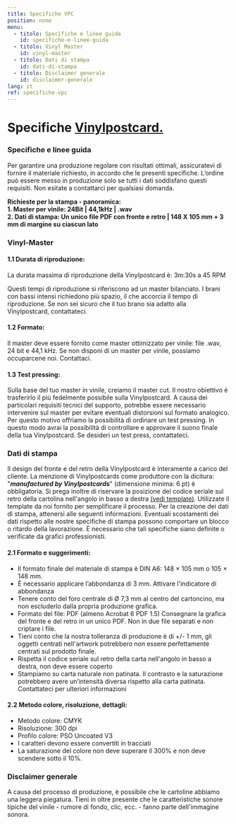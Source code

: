 ```yaml
---
title: Specifiche VPC
position: none
menu:
  - titolo: Specifiche e linee guida
    id: specifiche-e-linee-guida
  - titolo: Vinyl Master 
    id: vinyl-master 
  - titolo: Dati di stampa
    id: dati-di-stampa
  - titolo: Disclaimer generale
    id: disclaimer-generale
lang: it
ref: specifiche-vpc
---
```


# Specifiche <a href="/vpc/">Vinylpostcard.</a>

### Specifiche e linee guida

Per garantire una produzione regolare con risultati ottimali, assicuratevi di fornire il materiale richiesto, in accordo che le presenti specifiche. L’ordine può essere messo in produzione solo se tutti i dati soddisfano questi requisiti.
Non esitate a contattarci per qualsiasi domanda. 

**Richieste per la stampa - panoramica:**\
**1. Master per vinile: 24Bit | 44,1kHz | .wav**\
**2. Dati di stampa: Un unico file PDF con fronte e retro | 148 X 105 mm + 3 mm di margine su ciascun lato**


### Vinyl-Master 

#### 1.1 Durata di riproduzione:

La durata massima di riproduzione della Vinylpostcard è: 3m:30s a 45 RPM

Questi tempi di riproduzione si riferiscono ad un master bilanciato. I brani con bassi intensi richiedono più spazio, il che accorcia il tempo di riproduzione. Se non sei sicuro che il tuo brano sia adatto alla Vinylpostcard, contattateci.

#### 1.2 Formato:
Il master deve essere fornito come master ottimizzato per vinile: file .wav, 24 bit e 44,1 kHz.
Se non disponi di un master per vinile, possiamo occuparcene noi. Contattaci.

#### 1.3 Test pressing:
Sulla base del tuo master in vinile, creiamo il master cut. Il nostro obiettivo è trasferirlo il più fedelmente possibile sulla Vinylpostcard. A causa dei particolari requisiti tecnici del supporto, potrebbe essere necessario intervenire sul master per evitare eventuali distorsioni sul formato analogico. Per questo motivo offriamo la possibilità di ordinare un test pressing. In questo modo avrai la possibilità di controllare e approvare il suono finale della tua Vinylpostcard. Se desideri un test press, contattateci.

### Dati di stampa
Il design del fronte e del retro della Vinylpostcard è interamente a carico del cliente. La menzione di Vinylpostcards come produttore con la dicitura: "**_manufactured by Vinylpostcards_**" (dimensione minima: 6 pt) è obbligatoria. Si prega inoltre di riservare la posizione del codice seriale sul retro della cartolina nell'angolo in basso a destra <a href="https://www.vinylpostcards.com/_files/archives/598cea_5a4f3e3866974cec9fcf53bd556541d8.zip?dn=VPC_artwork_templates_2023.zip">(vedi template)</a>.
Utilizzate il template da noi fornito per semplificare il processo. Per la creazione dei dati di stampa, attenersi alle seguenti informazioni. Eventuali scostamenti dei dati rispetto alle nostre specifiche di stampa possono comportare un blocco o ritardo della lavorazione. È necessario che tali specifiche siano definite o verificate da grafici professionisti.

#### 2.1 Formato e suggerimenti:
- Il formato finale del materiale di stampa è DIN A6: 148 × 105 mm o 105 × 148 mm.
- È necessario applicare l’abbondanza di 3 mm. Attivare l'indicatore di abbondanza
- Tenere conto del foro centrale di Ø 7,3 mm al centro del cartoncino, ma non escluderlo dalla propria produzione grafica.
- Formato del file: PDF (almeno Acrobat 6 PDF 1.5) Consegnare la grafica del fronte e del retro in un unico PDF. Non in due file separati e non criptare i file.
- Tieni conto che la nostra tolleranza di produzione è di +/- 1 mm, gli oggetti centrati nell'artwork potrebbero non essere perfettamente centrati sul prodotto finale.
- Rispetta il codice seriale sul retro della carta nell'angolo in basso a destra, non deve essere coperto
- Stampiamo su carta naturale non patinata. Il contrasto e la saturazione potrebbero avere un’intensità diversa rispetto alla carta patinata. Contattateci per ulteriori informazioni

#### 2.2 Metodo colore, risoluzione, dettagli:
- Metodo colore: CMYK
- Risoluzione: 300 dpi
- Profilo colore: PSO Uncoated V3
- I caratteri devono essere convertiti in tracciati
- La saturazione del colore non deve superare il 300% e non deve scendere sotto il 10%.

### Disclaimer generale
A causa del processo di produzione, è possibile che le cartoline abbiamo una leggera piegatura. Tieni in oltre presente che le caratteristiche sonore tipiche del vinile - rumore di fondo, clic, ecc. - fanno parte dell'immagine sonora.
